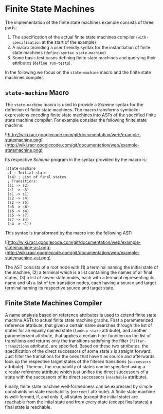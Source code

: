 # Finite State Machines

The implementation of the finite state machines example consists of three parts:
  1. The specification of the actual finite state machines compiler (`with-specification` at the start of the example)
  1. A macro providing a user friendly syntax for the instantiation of finite state machines (`define-syntax state-machine`)
  1. Some basic test cases defining finite state machines and querying their attributes (`define run-tests`).

In the following we focus on the `state-machine` macro and the finite state machines compiler.

## `state-machine` Macro

The `state-machine` macro is used to provide a _Scheme_ syntax for the definition of finite state machines. The macro transforms symbolic-expressions encoding finite state machines into ASTs of the specified finite state machine compiler. For example consider the following finite state machine:

![http://wiki.racr.googlecode.com/git/documentation/web/example-statemachine.png](http://wiki.racr.googlecode.com/git/documentation/web/example-statemachine.png)

Its respective _Scheme_ program in the syntax provided by the macro is:

```
(state-machine
 s1 ; Initial state
 (s4) ; List of final states
 ; Transitions:
 (s1 -> s2)
 (s1 -> s3)
 (s1 -> s1)
 (s2 -> s4)
 (s2 -> s5)
 (s3 -> s6)
 (s6 -> s4)
 (s5 -> s7)
 (s7 -> s4)
 (s4 -> s1))
```

This syntax is transformed by the macro into the following AST:

![http://wiki.racr.googlecode.com/git/documentation/web/example-statemachine-ast.png](http://wiki.racr.googlecode.com/git/documentation/web/example-statemachine-ast.png)

The AST consists of a root node with (1) a terminal naming the initial state of the machine, (2) a terminal which is a list containing the names of all final states, (3) a list of seven state nodes, each with a terminal representing its name and (4) a list of ten transition nodes, each having a source and target terminal naming its respective source and target state.

## Finite State Machines Compiler

A name analysis based on reference attributes is used to extend finite state machine ASTs to actual finite state machine graphs. First a parameterized reference attribute, that given a certain name searches through the list of states for an equally named state (`lookup-state` attribute), and another parameterized attribute, that applies a certain filter function on the list of transitions and returns only the transitions satisfying the filter (`filter-transitions` attribute), are specified. Based on these two attributes, the specification of the direct successors of some state `S` is straight forward: Just filter the transitions for the ones that have `S` as source and afterwards look up the respective target states of the filtered transitions (`successors` attribute). Thereon, the reachability of states can be specified using a circular reference attribute which just unifies the direct successors of a state with the successors of its direct successors (`reachable` attribute).

Finally, finite state machine well-formedness can be expressed by simple constraints on state reachability (`correct?` attribute). A finite state machine is well-formed, if, and only if, all states (except the initial state) are reachable from the inital state and from every state (except final states) a final state is reachable.
